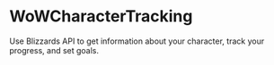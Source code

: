 # WoWCharacterTracking
Use Blizzards API to get information about your character, track your progress, and set goals.

